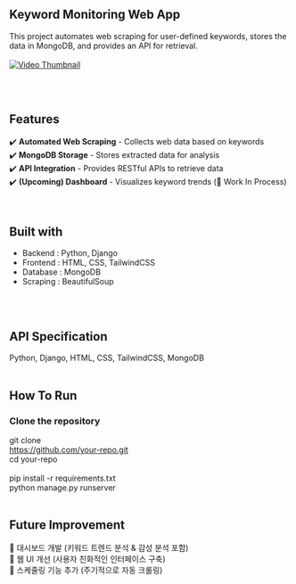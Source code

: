 ## Keyword Monitoring Web App

This project automates web scraping for user-defined keywords, stores the data in MongoDB, and provides an API for retrieval. </br>
</br>
[![Video Thumbnail](https://img.youtube.com/vi/0WT81IIxJYc/0.jpg)](https://www.youtube.com/watch?v=0WT81IIxJYc&autoplay=1)

</br>
</br>


## Features

✔️ **Automated Web Scraping** - Collects web data based on keywords  
✔️ **MongoDB Storage** - Stores extracted data for analysis  
✔️ **API Integration** - Provides RESTful APIs to retrieve data  
✔️ **(Upcoming) Dashboard** - Visualizes keyword trends (🚧 Work In Process)  
</br>
</br>


## Built with
- Backend : Python, Django </br>
- Frontend : HTML, CSS, TailwindCSS </br>
- Database : MongoDB </br>
- Scraping : BeautifulSoup
</br>
</br>


## API Specification
Python, Django, HTML, CSS, TailwindCSS, MongoDB
</br>
</br>


## How To Run
### Clone the repository
git clone </br>
https://github.com/your-repo.git </br>
cd your-repo </br>
</br>
pip install -r requirements.txt
</br>
python manage.py runserver
</br>
</br>


## Future Improvement
💎 대시보드 개발 (키워드 트렌드 분석 & 감성 분석 포함) </br>
💎 웹 UI 개선 (사용자 친화적인 인터페이스 구축) </br>
💎 스케줄링 기능 추가 (주기적으로 자동 크롤링)
